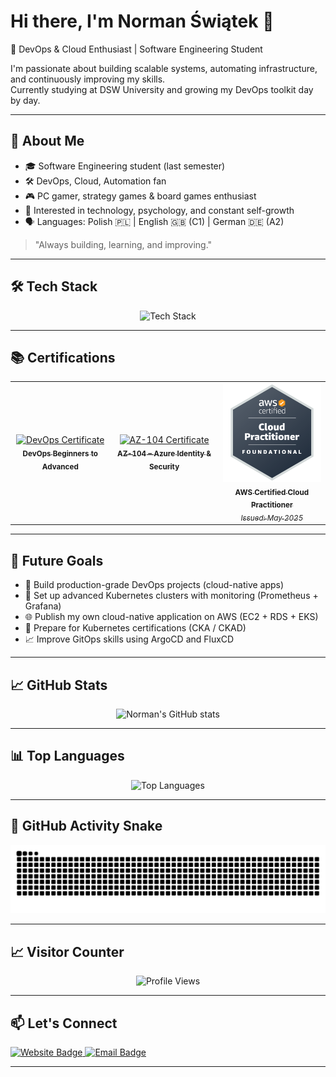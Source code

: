 # Hi there, I'm Norman Świątek 👋

🚀 DevOps & Cloud Enthusiast | Software Engineering Student

I'm passionate about building scalable systems, automating infrastructure, and continuously improving my skills.  
Currently studying at DSW University and growing my DevOps toolkit day by day.

---

## 🧠 About Me
- 🎓 Software Engineering student (last semester)
- 🛠️ DevOps, Cloud, Automation fan
- 🎮 PC gamer, strategy games & board games enthusiast
- 📖 Interested in technology, psychology, and constant self-growth
- 🗣️ Languages: Polish 🇵🇱 | English 🇬🇧 (C1) | German 🇩🇪 (A2)

> "Always building, learning, and improving."

---

## 🛠 Tech Stack

<div align="center">
  <img src="https://skillicons.dev/icons?i=aws,terraform,docker,kubernetes,jenkins,gitlab,bash,python,java,cpp" alt="Tech Stack" />
</div>

---


## 📚 Certifications

<table>
  <tr>
    <td align="center">
      <a href="https://ude.my/UC-3c30763b-6a25-4be8-b347-b56bcfa57c2d" target="_blank">
        <img src="https://udemy-certificate.s3.amazonaws.com/image/UC-3c30763b-6a25-4be8-b347-b56bcfa57c2d.jpg?v=1745859404000" width="360" alt="DevOps Certificate"/>
        <br/>
        <sub><strong>DevOps Beginners to Advanced</strong></sub>
      </a>
    </td>
    <td align="center">
      <a href="https://www.udemy.com/certificate/UC-5f037c6d-501d-414f-bd53-85723d2c3857/" target="_blank">
        <img src="https://udemy-certificate.s3.amazonaws.com/image/UC-5f037c6d-501d-414f-bd53-85723d2c3857.jpg" width="360" alt="AZ-104 Certificate"/>
        <br/>
        <sub><strong>AZ-104 – Azure Identity & Security</strong></sub>
      </a>
    </td>
    <td align="center">
      <a href="https://www.credly.com/badges/be0d861a-6fe2-44ff-920e-a4af748a4885/public_url" target="_blank">
        <img src="https://raw.githubusercontent.com/nordans/nordans/main/assets/aws-cloud-practitioner.png" width="200" alt="AWS Cloud Practitioner Badge"/>
        <br/>
        <sub><strong>AWS Certified Cloud Practitioner</strong></sub><br/>
        <sub><em>Issued: May 2025</em></sub>
      </a>
    </td>
  </tr>
</table>


---

## 🎯 Future Goals
- 🚀 Build production-grade DevOps projects (cloud-native apps)
- 🔧 Set up advanced Kubernetes clusters with monitoring (Prometheus + Grafana)
- 🌐 Publish my own cloud-native application on AWS (EC2 + RDS + EKS)
- 📜 Prepare for Kubernetes certifications (CKA / CKAD)
- 📈 Improve GitOps skills using ArgoCD and FluxCD

---

## 📈 GitHub Stats
<p align="center">
  <img src="https://github-readme-stats.vercel.app/api?username=nordans&show_icons=true&theme=default" alt="Norman's GitHub stats" />
</p>

---

## 📊 Top Languages
<p align="center">
  <img src="https://github-readme-stats.vercel.app/api/top-langs/?username=nordans&layout=compact&theme=default" alt="Top Languages" />
</p>

---

## 🐍 GitHub Activity Snake
<p align="center">
  <img src="https://github.com/nordans/nordans/raw/output/github-contribution-grid-snake.svg" alt="GitHub Snake" />
</p>

---

## 📈 Visitor Counter
<p align="center">
  <img src="https://komarev.com/ghpvc/?username=nordans&label=Profile%20views&color=0e75b6&style=flat" alt="Profile Views" />
</p>

---

## 📫 Let's Connect
<p align="left">
  <a href="https://normandev.xyz" target="_blank">
    <img src="https://img.shields.io/badge/Website-normandev.xyz-blue?style=for-the-badge&logo=google-chrome" alt="Website Badge"/>
  </a>
  <a href="mailto:Norman6006@gmail.com">
    <img src="https://img.shields.io/badge/Email-Norman6006@gmail.com-red?style=for-the-badge&logo=gmail" alt="Email Badge"/>
  </a>
</p>

---
